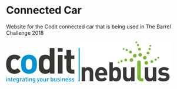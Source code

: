 # Connected Car
Website for the Codit connected car that is being used in The Barrel Challenge 2018

![Codit](./media/codit.png)![Nebulus](./media/nebulus.png)
